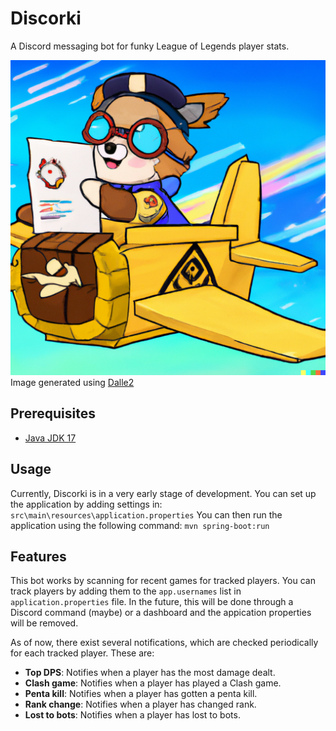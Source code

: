 # Discorki

A Discord messaging bot for funky League of Legends player stats.

!["An AI generated image of a corgi flying a plane"](assets/discorki.png)
Image generated using [Dalle2](https://labs.openai.com/)

## Prerequisites

+ [Java JDK 17](https://adoptium.net/temurin/releases/?version=17)

## Usage

Currently, Discorki is in a very early stage of development. You can set up the application by adding settings in:
`src\main\resources\application.properties`
You can then run the application using the following command:
`mvn spring-boot:run`

## Features

This bot works by scanning for recent games for tracked players. You can track players by adding them to the `app.usernames` list in `application.properties` file. In the future, this will be done through a Discord command (maybe) or a dashboard and the appication properties will be removed.

As of now, there exist several notifications, which are checked periodically for each tracked player. These are:

+ **Top DPS**: Notifies when a player has the most damage dealt.
+ **Clash game**: Notifies when a player has played a Clash game.
+ **Penta kill**: Notifies when a player has gotten a penta kill.
+ **Rank change**: Notifies when a player has changed rank.
+ **Lost to bots**: Notifies when a player has lost to bots.

